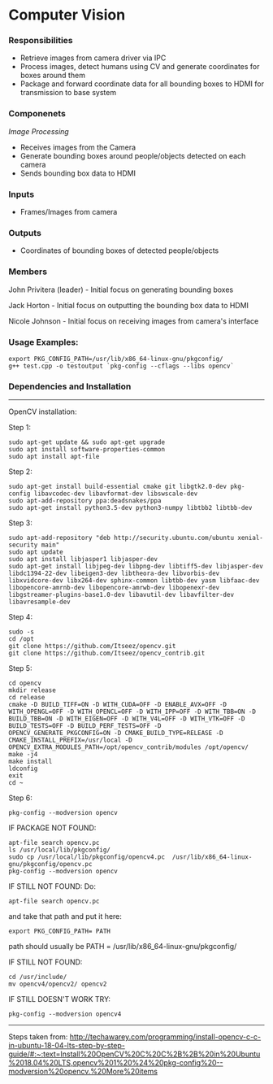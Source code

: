# Computer Vision

### Responsibilities
- Retrieve images from camera driver via IPC
- Process images, detect humans using CV and generate coordinates for boxes around them
- Package and forward coordinate data for all bounding boxes to HDMI for transmission to base system

### Componenets
*Image Processing*
- Receives images from the Camera
- Generate bounding boxes around people/objects detected on each camera
- Sends bounding box data to HDMI

### Inputs
- Frames/Images from camera

### Outputs
- Coordinates of bounding boxes of detected people/objects

### Members
John Privitera (leader) - Initial focus on generating bounding boxes

Jack Horton - Initial focus on outputting the bounding box data to HDMI

Nicole Johnson - Initial focus on receiving images from camera's interface

### Usage Examples:

```
export PKG_CONFIG_PATH=/usr/lib/x86_64-linux-gnu/pkgconfig/
g++ test.cpp -o testoutput `pkg-config --cflags --libs opencv`
```

### Dependencies and Installation

----------------------------------------------------------------------------------------------------------------------------------------------------------------------
OpenCV installation:

Step 1:
```
sudo apt-get update && sudo apt-get upgrade
sudo apt install software-properties-common
sudo apt install apt-file
```
Step 2:
```
sudo apt-get install build-essential cmake git libgtk2.0-dev pkg-config libavcodec-dev libavformat-dev libswscale-dev
sudo apt-add-repository ppa:deadsnakes/ppa
sudo apt-get install python3.5-dev python3-numpy libtbb2 libtbb-dev
```
Step 3:
```
sudo apt-add-repository "deb http://security.ubuntu.com/ubuntu xenial-security main"
sudo apt update
sudo apt install libjasper1 libjasper-dev
sudo apt-get install libjpeg-dev libpng-dev libtiff5-dev libjasper-dev libdc1394-22-dev libeigen3-dev libtheora-dev libvorbis-dev libxvidcore-dev libx264-dev sphinx-common libtbb-dev yasm libfaac-dev libopencore-amrnb-dev libopencore-amrwb-dev libopenexr-dev libgstreamer-plugins-base1.0-dev libavutil-dev libavfilter-dev libavresample-dev
```

Step 4:
```
sudo -s
cd /opt
git clone https://github.com/Itseez/opencv.git
git clone https://github.com/Itseez/opencv_contrib.git
```
Step 5:
```
cd opencv
mkdir release
cd release
cmake -D BUILD_TIFF=ON -D WITH_CUDA=OFF -D ENABLE_AVX=OFF -D WITH_OPENGL=OFF -D WITH_OPENCL=OFF -D WITH_IPP=OFF -D WITH_TBB=ON -D BUILD_TBB=ON -D WITH_EIGEN=OFF -D WITH_V4L=OFF -D WITH_VTK=OFF -D BUILD_TESTS=OFF -D BUILD_PERF_TESTS=OFF -D OPENCV_GENERATE_PKGCONFIG=ON -D CMAKE_BUILD_TYPE=RELEASE -D CMAKE_INSTALL_PREFIX=/usr/local -D OPENCV_EXTRA_MODULES_PATH=/opt/opencv_contrib/modules /opt/opencv/
make -j4
make install
ldconfig
exit
cd ~
```
Step 6:
```
pkg-config --modversion opencv
```
IF PACKAGE NOT FOUND:
```
apt-file search opencv.pc
ls /usr/local/lib/pkgconfig/
sudo cp /usr/local/lib/pkgconfig/opencv4.pc  /usr/lib/x86_64-linux-gnu/pkgconfig/opencv.pc
pkg-config --modversion opencv
```
IF STILL NOT FOUND:
Do:
```
apt-file search opencv.pc
```
and take that path and put it here:
```
export PKG_CONFIG_PATH= PATH
```
path should usually be PATH = /usr/lib/x86_64-linux-gnu/pkgconfig/

IF STILL NOT FOUND:
```
cd /usr/include/
mv opencv4/opencv2/ opencv2
```

IF STILL DOESN'T WORK TRY:
```
pkg-config --modversion opencv4
```

----------------------------------------------------------------------------------------------------------------------------------------------------------------------
Steps taken from: http://techawarey.com/programming/install-opencv-c-c-in-ubuntu-18-04-lts-step-by-step-guide/#:~:text=Install%20OpenCV%20C%20C%2B%2B%20in%20Ubuntu%2018.04%20LTS,opencv%201%20%24%20pkg-config%20--modversion%20opencv.%20More%20items


